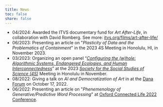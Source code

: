 ```yaml
---
title: News
toc: false
share: false
---
```

* 04/2024: Awarded the ITVS documentary fund for _Art After-Life_, in collaboration with David Romberg. See more: [itvs.org/films/art-after-life/](https://itvs.org/films/art-after-life/)
* 06/2023: Presenting an article on "_Plasticity of Data and the Problematics of Containment_" in the 2023 4S Meeting in Honolulu, HI, in November 2023. 
* 03/2023: Organizing an open panel “_[Configuring the (w)hole: Algorithmic Systems, Endangered Ecologies, and Human Interconnectedness](https://4sonline.org/news_manager.php?page=31538)_” at the 2023 *[Society for the Social Studies of Science (4S)](https://4sonline.org/)* Meeting in Honolulu in November.
* 08/2022: Giving a talk on _AI and Democratization of Art_ in at the [Dana Forum](https://www.muhlenberg.edu/academics/dana-scholars/introduction/) on October 17, 2022. 
* 06/2022: Presenting an article on "_Phenemenology of Generative/Predictive Word Processing_" at [Oxford Connected Life 2022
Conference](http://connectedlife.oii.ox.ac.uk/). 


